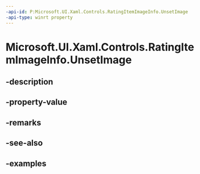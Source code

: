 ```yaml
---
-api-id: P:Microsoft.UI.Xaml.Controls.RatingItemImageInfo.UnsetImage
-api-type: winrt property
---
```


<!-- Property syntax.
public ImageSource UnsetImage { get;  set; }
-->

# Microsoft.UI.Xaml.Controls.RatingItemImageInfo.UnsetImage

## -description

## -property-value

## -remarks

## -see-also

## -examples

